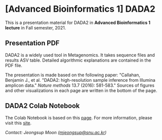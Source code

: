 # [Advanced Bioinformatics 1] DADA2

This is a presentation material for DADA2 in **Advanced Bioinformatics 1 lecture** in Fall semester, 2021.

## Presentation PDF

DADA2 is a widely used tool in Metagenomics. It takes sequence files and results ASV table.
Detailed algorithmic explanations are contained in the PDF file. 

The presentation is made based on the following paper:
"Callahan, Benjamin J., et al. "DADA2: high-resolution sample inference from Illumina amplicon data." *Nature methods* 13.7 (2016): 581-583."
Sources of figures and other visualizations in each page are written in the bottom of the page.

## DADA2 Colab Notebook

The Colab Notebook is based on this [page](https://benjjneb.github.io/dada2/index.html).
For more information, please visit this [site](https://f1000research.com/articles/5-1492/v2).

*Contact: Jeongsup Moon (mjeongsup@snu.ac.kr)*